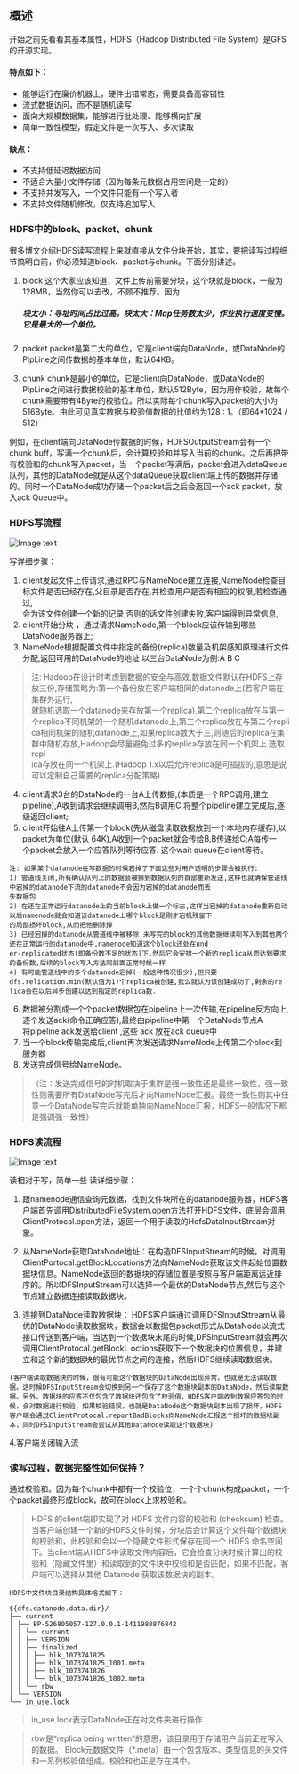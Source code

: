 ## 概述
开始之前先看看其基本属性，HDFS（Hadoop Distributed File System）是GFS的开源实现。

#### 特点如下：

*  能够运行在廉价机器上，硬件出错常态，需要具备高容错性
* 流式数据访问，而不是随机读写
* 面向大规模数据集，能够进行批处理、能够横向扩展
* 简单一致性模型，假定文件是一次写入、多次读取
#### 缺点：

* 不支持低延迟数据访问
* 不适合大量小文件存储（因为每条元数据占用空间是一定的）
* 不支持并发写入，一个文件只能有一个写入者
* 不支持文件随机修改，仅支持追加写入
### HDFS中的block、packet、chunk

很多博文介绍HDFS读写流程上来就直接从文件分块开始，其实，要把读写过程细节搞明白前，你必须知道block、packet与chunk。下面分别讲述。

1. block
这个大家应该知道，文件上传前需要分块，这个块就是block，一般为128MB，当然你可以去改，不顾不推荐。因为
    ##### 块太小：寻址时间占比过高。块太大：Map任务数太少，作业执行速度变慢。它是最大的一个单位。

2. packet
packet是第二大的单位，它是client端向DataNode，或DataNode的PipLine之间传数据的基本单位，默认64KB。

3. chunk
chunk是最小的单位，它是client向DataNode，或DataNode的PipLine之间进行数据校验的基本单位，默认512Byte，因为用作校验，故每个chunk需要带有4Byte的校验位。所以实际每个chunk写入packet的大小为516Byte。由此可见真实数据与校验值数据的比值约为128 : 1。（即64*1024 / 512）

例如，在client端向DataNode传数据的时候，HDFSOutputStream会有一个chunk buff，写满一个chunk后，会计算校验和并写入当前的chunk。之后再把带有校验和的chunk写入packet，当一个packet写满后，packet会进入dataQueue队列，其他的DataNode就是从这个dataQueue获取client端上传的数据并存储的。同时一个DataNode成功存储一个packet后之后会返回一个ack packet，放入ack Queue中。

### HDFS写流程

![Image text](https://github.com/1367379258/BigDataEd/blob/master/hadoop/photo/HDFS%E5%86%99%E6%B5%81%E7%A8%8B.jpg)

写详细步骤：
1. client发起文件上传请求,通过RPC与NameNode建立连接,NameNode检查目标文件是否已经存在,父目录是否存在,并检查用户是否有相应的权限,若检查通过,  
会为该文件创建一个新的记录,否则的话文件创建失败,客户端得到异常信息,  
2. client开始分块 ，通过请求NameNode,第一个block应该传输到哪些DataNode服务器上;  
3. NameNode根据配置文件中指定的备份(replica)数量及机架感知原理进行文件分配,返回可用的DataNode的地址 以三台DataNode为例:A B C  
> 注: Hadoop在设计时考虑到数据的安全与高效,数据文件默认在HDFS上存放三份,存储策略为:第一个备份放在客户端相同的datanode上(若客户端在集群外运行,  
	就随机选取一个datanode来存放第一个replica),第二个replica放在与第一个replica不同机架的一个随机datanode上,第三个replica放在与第二个repli  
	ca相同机架的随机datanode上,如果replica数大于三,则随后的replica在集群中随机存放,Hadoop会尽量避免过多的replica存放在同一个机架上.选取repl  
	ica存放在同一个机架上.(Hadoop 1.x以后允许replica是可插拔的,意思是说可以定制自己需要的replica分配策略)  

4. client请求3台的DataNode的一台A上传数据,(本质是一个RPC调用,建立pipeline),A收到请求会继续调用B,然后B调用C,将整个pipeline建立完成后,逐  
级返回client;  
5. client开始往A上传第一个block(先从磁盘读取数据放到一个本地内存缓存),以packet为单位(默认 64K),A收到一个packet就会传给B,B传递给C;A每传一  
个packet会放入一个应答队列等待应答.   这个wait queue在client等待。
>	
	注: 如果某个datanode在写数据的时候宕掉了下面这些对用户透明的步骤会被执行:  
	1) 管道线关闭,所有确认队列上的数据会被挪到数据队列的首部重新发送,这样也就确保管道线中宕掉的datanode下流的datanode不会因为宕掉的datanode而丢  
	失数据包  
	2) 在还在正常运行datanode上的当前block上做一个标志,这样当宕掉的datanode重新启动以后namenode就会知道该datanode上哪个block是刚才宕机残留下  
	的局部损坏block,从而把他删除掉  
	3) 已经宕掉的datanode从管道线中被移除,未写完的block的其他数据继续呗写入到其他两个还在正常运行的datanode中,namenode知道这个block还处在und  
	er-replicated状态(即备份数不足的状态)下,然后它会安排一个新的replica从而达到要求的备份数,后续的block写入方法同前面正常时候一样  
	4) 有可能管道线中的多个datanode宕掉(一般这种情况很少),但只要dfs.relication.min(默认值为1)个replica被创建,我么就认为该创建成功了,剩余的re  
	lica会在以后异步创建以达到指定的replica数.  
6. 数据被分割成一个个packet数据包在pipeline上一次传输,在pipeline反方向上,逐个发送ack(命令正确应答),最终由pipeline中第一个DataNode节点A  
	将pipeline ack发送给client  ,这些 ack 放在ack queue中
7. 当一个block传输完成后,client再次发送请求NameNode上传第二个block到服务器  
7. 发送完成信号给NameNode。
> （注：发送完成信号的时机取决于集群是强一致性还是最终一致性，强一致性则需要所有DataNode写完后才向NameNode汇报。最终一致性则其中任意一个DataNode写完后就能单独向NameNode汇报，HDFS一般情况下都是强调强一致性）


### HDFS读流程

![Image text](https://github.com/1367379258/BigDataEd/blob/master/hadoop/photo/HDFS%E8%AF%BB%E6%B5%81%E7%A8%8B.jpg)

读相对于写，简单一些
读详细步骤：

1. 跟namenode通信查询元数据，找到文件块所在的datanode服务器，HDFS客户端首先调用DistributedFileSystem.open方法打开HDFS文件，底层会调用ClientProtocal.open方法，返回一个用于读取的HdfsDataInputStream对象。

2. 从NameNode获取DataNode地址：在构造DFSInputStream的时候，对调用ClientPortocal.getBlockLocations方法向NameNode获取该文件起始位置数据块信息。NameNode返回的数据块的存储位置是按照与客户端距离远近排序的。所以DFSInputStream可以选择一个最优的DataNode节点,然后与这个节点建立数据连接读取数据块。

3. 连接到DataNode读取数据块：
HDFS客户端通过调用DFSInputSttream从最优的DataNode读取数据块，数据会以数据包packet形式从DataNode以流式接口传送到客户端，当达到一个数据块末尾的时候,DFSInputStream就会再次调用ClientProtocal.getBlockL
octions获取下一个数据块的位置信息，并建立和这个新的数据块的最优节点之间的连接，然后HDFS继续读取数据块。

>
	(客户端读取数据块的时候，很有可能这个数据块的DataNode出现异常，也就是无法读取数据。这时候DFSInputStream会切换到另一个保存了这个数据块副本的DataNode，然后读取数据。另外，数据块的应答不仅包含了数据块还包含了校验值，HDFS客户端收到数据应答包的时候，会对数据进行校验，如果校验错误，也就是DataNode这个数据块副本出现了损坏，HDFS
	客户端会通过ClientProtocal.reportBadBlocks向NameNode汇报这个损坏的数据块副本，同时DFSInputStream会尝试从其他DataNode读取这个数据块)

4.客户端关闭输入流

### 读写过程，数据完整性如何保持？
通过校验和。因为每个chunk中都有一个校验位，一个个chunk构成packet，一个个packet最终形成block，故可在block上求校验和。

> HDFS 的client端即实现了对 HDFS 文件内容的校验和 (checksum) 检查。当客户端创建一个新的HDFS文件时候，分块后会计算这个文件每个数据块的校验和，此校验和会以一个隐藏文件形式保存在同一个 HDFS 命名空间下。当client端从HDFS中读取文件内容后，它会检查分块时候计算出的校验和（隐藏文件里）和读取到的文件块中校验和是否匹配，如果不匹配，客户端可以选择从其他 Datanode 获取该数据块的副本。

> 
	HDFS中文件块目录结构具体格式如下：

	${dfs.datanode.data.dir}/
	├── current
	│ ├── BP-526805057-127.0.0.1-1411980876842
	│ │ └── current
	│ │ ├── VERSION
	│ │ ├── finalized
	│ │ │ ├── blk_1073741825
	│ │ │ ├── blk_1073741825_1001.meta
	│ │ │ ├── blk_1073741826
	│ │ │ └── blk_1073741826_1002.meta
	│ │ └── rbw
	│ └── VERSION
	└── in_use.lock

> in_use.lock表示DataNode正在对文件夹进行操作

> rbw是“replica being written”的意思，该目录用于存储用户当前正在写入的数据。
	Block元数据文件（*.meta）由一个包含版本、类型信息的头文件和一系列校验值组成。校验和也正是存在其中。

